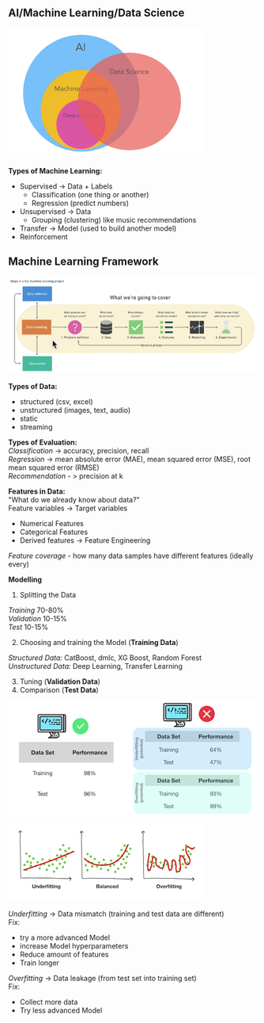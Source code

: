 AI/Machine Learning/Data Science
-----
![AI/ML/DS overlap](../notes/images/ai-ml-ds.png)


**Types of Machine Learning:**
* Supervised -> Data + Labels
   - Classification (one thing or another)
   - Regression (predict numbers)
* Unsupervised -> Data
   - Grouping (clustering) like music recommendations
* Transfer -> Model (used to build another model)
* Reinforcement


Machine Learning Framework
-----
![AI/ML/DS Framework](../notes/images/framework.png)

**Types of Data:**
* structured (csv, excel)
* unstructured (images, text, audio)
* static
* streaming

**Types of Evaluation:**  
_Classification_ -> accuracy, precision, recall  
_Regression_ -> mean absolute error (MAE), mean squared error (MSE), root mean squared error (RMSE)  
_Recommendation_ - > precision at k  

**Features in Data:**  
"What do we already know about data?"  
Feature variables -> Target variables

* Numerical Features
* Categorical Features
* Derived features -> Feature Engineering

_Feature coverage_ - how many data samples have different features (ideally every)  

**Modelling**  
1. Splitting the Data  

  _Training_ 70-80%  
  _Validation_ 10-15%  
  _Test_ 10-15%  
  
2. Choosing and training the Model (**Training Data**)

  _Structured Data:_ CatBoost, dmlc, XG Boost, Random Forest  
  _Unstructured Data:_ Deep Learning, Transfer Learning  

3. Tuning (**Validation Data**)
4. Comparison (**Test Data**)

![Comparison](../notes/images/comparison.png)
![Diagrams](../notes/images/comparison-diagrams.png)

_Underfitting_ -> Data mismatch (training and test data are different)  
Fix:  
- try a more advanced Model    
- increase Model hyperparameters  
- Reduce amount of features  
- Train longer  

_Overfitting_ -> Data leakage (from test set into training set)  
Fix:  
- Collect more data  
- Try less advanced Model  
